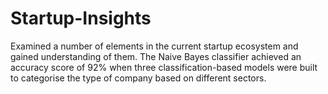 # Startup-Insights
Examined a number of elements in the current startup ecosystem and gained understanding of them. The Naive Bayes classifier achieved an accuracy score of 92% when three classification-based models were built to categorise the type of company based on different sectors.
